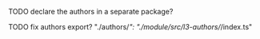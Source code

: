 
TODO declare the authors in a separate package?

TODO fix authors export? "./authors/*": "./module/src/l3-authors/*/index.ts"

